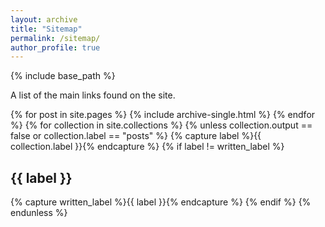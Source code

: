 ```yaml
---
layout: archive
title: "Sitemap"
permalink: /sitemap/
author_profile: true
---
```


{% include base_path %}

A list of the main links found on the site. 

{% for post in site.pages %}
  {% include archive-single.html %}
{% endfor %}
{% for collection in site.collections %}
{% unless collection.output == false or collection.label == "posts" %}
  {% capture label %}{{ collection.label }}{% endcapture %}
  {% if label != written_label %}
  <h2>{{ label }}</h2>
  {% capture written_label %}{{ label }}{% endcapture %}
  {% endif %}
{% endunless %}
